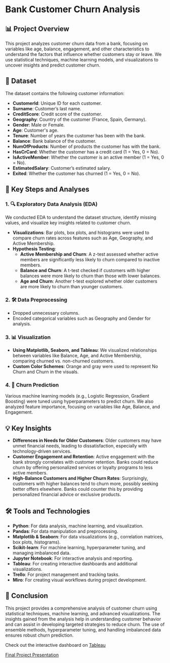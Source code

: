 # Bank Customer Churn Analysis

## 📊 Project Overview
This project analyzes customer churn data from a bank, focusing on variables like age, balance, engagement, and other characteristics to understand the factors that influence whether customers stay or leave. We use statistical techniques, machine learning models, and visualizations to uncover insights and predict customer churn.

## 📁 Dataset
The dataset contains the following customer information:
- **CustomerId**: Unique ID for each customer.
- **Surname**: Customer’s last name.
- **CreditScore**: Credit score of the customer.
- **Geography**: Country of the customer (France, Spain, Germany).
- **Gender**: Male or Female.
- **Age**: Customer's age.
- **Tenure**: Number of years the customer has been with the bank.
- **Balance**: Bank balance of the customer.
- **NumOfProducts**: Number of products the customer has with the bank.
- **HasCrCard**: Whether the customer has a credit card (1 = Yes, 0 = No).
- **IsActiveMember**: Whether the customer is an active member (1 = Yes, 0 = No).
- **EstimatedSalary**: Customer’s estimated salary.
- **Exited**: Whether the customer has churned (1 = Yes, 0 = No).

## 🔑 Key Steps and Analyses
### 1. 🔍 Exploratory Data Analysis (EDA)
We conducted EDA to understand the dataset structure, identify missing values, and visualize key insights related to customer churn.
- **Visualizations**: Bar plots, box plots, and histograms were used to compare churn rates across features such as Age, Geography, and Active Membership.
- **Hypothesis Testing**:
    - **Active Membership and Churn**: A z-test assessed whether active members are significantly less likely to churn compared to inactive members.
    - **Balance and Churn**: A t-test checked if customers with higher balances were more likely to churn than those with lower balances.
    - **Age and Churn**: Another t-test explored whether older customers are more likely to churn than younger customers.

### 2. 🛠️ Data Preprocessing
- Dropped unnecessary columns.
- Encoded categorical variables such as Geography and Gender for analysis.

### 3. 📊 Visualization
- **Using Matplotlib, Seaborn, and Tableau**: We visualized relationships between variables like Balance, Age, and Active Membership, comparing churned vs. non-churned customers.
- **Custom Color Schemes**: Orange and gray were used to represent No Churn and Churn in the visuals.

### 4. 🤖 Churn Prediction
Various machine learning models (e.g., Logistic Regression, Gradient Boosting) were tuned using hyperparameters to predict churn. We also analyzed feature importance, focusing on variables like Age, Balance, and Engagement.

## 💡 Key Insights
- **Differences in Needs for Older Customers**: Older customers may have unmet financial needs, leading to dissatisfaction, especially with technology-driven services.
- **Customer Engagement and Retention**: Active engagement with the bank strongly correlates with customer retention. Banks could reduce churn by offering personalized services or loyalty programs to less active members.
- **High-Balance Customers and Higher Churn Rates**: Surprisingly, customers with higher balances tend to churn more, possibly seeking better offers elsewhere. Banks could counter this by providing personalized financial advice or exclusive products.

## 🛠️ Tools and Technologies
- **Python**: For data analysis, machine learning, and visualization.
- **Pandas**: For data manipulation and preprocessing.
- **Matplotlib & Seaborn**: For data visualizations (e.g., correlation matrices, box plots, histograms).
- **Scikit-learn**: For machine learning, hyperparameter tuning, and managing imbalanced data.
- **Jupyter Notebook**: For interactive analysis and reporting.
- **Tableau**: For creating interactive dashboards and additional visualizations.
- **Trello**: For project management and tracking tasks.
- **Miro**: For creating visual workflows during project development.

## 🏁 Conclusion
This project provides a comprehensive analysis of customer churn using statistical techniques, machine learning, and advanced visualizations. The insights gained from the analysis help in understanding customer behavior and can assist in developing targeted strategies to reduce churn. The use of ensemble methods, hyperparameter tuning, and handling imbalanced data ensures robust churn prediction.

Check out the interactive dashboard on [Tableau](https://public.tableau.com/app/profile/loredane.nery.da.silva/viz/ChurnforBankCustomers_17278781811900/ChurnAnalysis?publish=yes)

[Final Project Presentation](https://www.canva.com/design/DAGR3aV9D4E/w-NakodSH5ZC6CbESDgBog/view?utm_content=DAGR3aV9D4E&utm_campaign=designshare&utm_medium=link&utm_source=editor)

